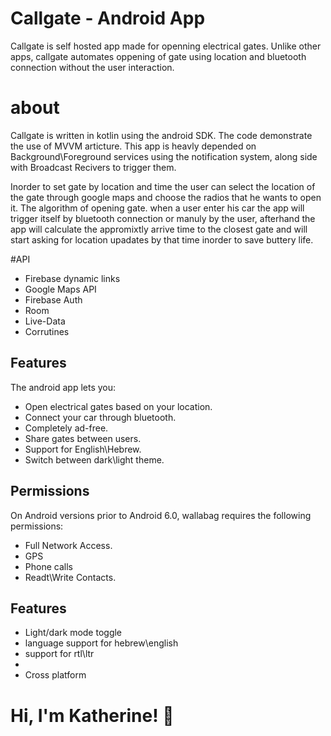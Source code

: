# Callgate - Android App
Callgate is self hosted app made for openning electrical gates.
Unlike other apps, callgate automates oppening of gate using location and bluetooth connection without the user interaction.

# about
Callgate is written in kotlin using the android SDK.
The code demonstrate the use of MVVM articture.
This app is heavly depended on Background\Foreground services using the notification system, along side with Broadcast Recivers to trigger them.

Inorder to set gate by location and time the user can select the location of the gate through google maps and choose the radios that he wants to open it.
The algorithm of opening gate. when a user enter his car the app will trigger itself by bluetooth connection or manuly by the user, afterhand the app will calculate the appromixtly arrive time to the closest gate and will start asking for location upadates by that time inorder to save buttery life.





#API
- Firebase dynamic links
- Google Maps API
- Firebase Auth
- Room
- Live-Data
- Corrutines



## Features

The android app lets you:
- Open electrical gates based on your location.
- Connect your car through bluetooth.
- Completely ad-free.
- Share gates between users.
- Support for English\Hebrew.
- Switch between dark\light theme.

## Permissions

On Android versions prior to Android 6.0, wallabag requires the following permissions:
- Full Network Access.
- GPS
- Phone calls
- Readt\Write Contacts.


## Features

- Light/dark mode toggle
- language support for hebrew\english
- support for rtl\ltr
- 
- Cross platform


# Hi, I'm Katherine! 👋

